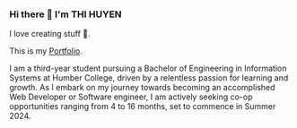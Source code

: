 ### Hi there 👋 I'm THI HUYEN

I love creating stuff 💓.

This is my [Portfolio](https://hoanghuyen2k3.github.io/Porfolio/).

I am a third-year student pursuing a Bachelor of Engineering in Information Systems at Humber College, driven by a relentless passion for learning and growth. As I embark on my journey towards becoming an accomplished Web Developer or Software engineer, I am actively seeking co-op opportunities ranging from 4 to 16 months, set to commence in Summer 2024.
<!--
**Hoanghuyen2k3/Hoanghuyen2k3** is a ✨ _special_ ✨ repository because its `README.md` (this file) appears on your GitHub profile.

Here are some ideas to get you started:

- 🔭 I’m currently working on ...
- 🌱 I’m currently learning ...
- 👯 I’m looking to collaborate on ...
- 🤔 I’m looking for help with ...
- 💬 Ask me about ...
- 📫 How to reach me: ...
- 😄 Pronouns: ...
- ⚡ Fun fact: ...
-->
